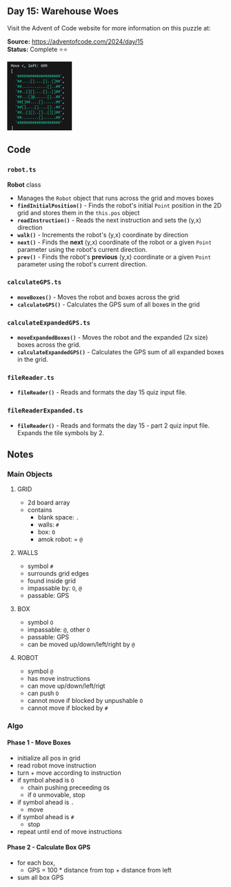 ## Day 15: Warehouse Woes

Visit the Advent of Code website for more information on this puzzle at:

**Source:** https://adventofcode.com/2024/day/15<br>
**Status:** Complete ⭐⭐

![part2 animation](assets/part2.gif)

## Code

### `robot.ts`

**Robot** class

- Manages the `Robot` object that runs across the grid and moves boxes
- **`findInitialPosition()`** - Finds the robot's initial `Point` position in the 2D grid and stores them in the `this.pos` object
- **`readInstruction()`** - Reads the next instruction and sets the (y,x) direction
- **`walk()`** - Increments the robot's (y,x) coordinate by direction
- **`next()`** - Finds the **next** (y,x) coordinate of the robot or a given `Point` parameter using the robot's current direction.
- **`prev()`** - Finds the robot's **previous** (y,x) coordinate or a given `Point` parameter using the robot's current direction.

### `calculateGPS.ts`

- **`moveBoxes()`** - Moves the robot and boxes across the grid
- **`calculateGPS()`** - Calculates the GPS sum of all boxes in the grid

### `calculateExpandedGPS.ts`

- **`moveExpandedBoxes()`** - Moves the robot and the expanded (2x size) boxes across the grid.
- **`calculateExpandedGPS()`** - Calculates the GPS sum of all expanded boxes in the grid.

### `fileReader.ts`

- **`fileReader()`** - Reads and formats the day 15 quiz input file.

### `fileReaderExpanded.ts`

- **`fileReader()`** - Reads and formats the day 15 - part 2 quiz input file. Expands the tile symbols by 2.

## Notes

### Main Objects

1. GRID
   - 2d board array
   - contains
      - blank space: `.`
      - walls: `#`
      - box: `O`
      - amok robot: = `@`

2. WALLS
   - symbol `#`
   - surrounds grid edges
   - found inside grid
   - impassable by: `O`, `@`
   - passable: GPS

3. BOX
   - symbol `O`
   - impassable: `@`, other `O`
   - passable: GPS
   - can be moved up/down/left/right by `@`

4. ROBOT
   - symbol `@`
   - has move instructions
   - can move up/down/left/rigt
   - can push `O`
   - cannot move if blocked by unpushable `O`
   - cannot move if blocked by `#`

### Algo

#### Phase 1 - Move Boxes

- initialize all pos in grid
- read robot move instruction
- turn + move according to instruction
- if symbol ahead is `O`
   - chain pushing preceeding `O`s
   - if `O` unmovable, stop
- if symbol ahead is `.`
   - move
- if symbol ahead is `#`
   - stop
- repeat until end of move instructions

#### Phase 2 - Calculate Box GPS

- for each box,
   - GPS = 100 * distance from top + distance from left
- sum all box GPS
